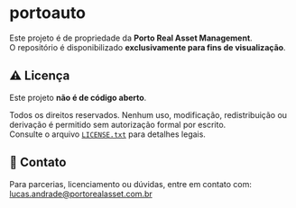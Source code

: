 # portoauto 

Este projeto é de propriedade da **Porto Real Asset Management**.   
O repositório é disponibilizado **exclusivamente para fins de visualização**.

## ⚠️ Licença

Este projeto **não é de código aberto**.

Todos os direitos reservados. Nenhum uso, modificação, redistribuição ou derivação é permitido sem autorização formal por escrito.  
Consulte o arquivo [`LICENSE.txt`](./LICENSE.txt) para detalhes legais.

## 📩 Contato

Para parcerias, licenciamento ou dúvidas, entre em contato com: lucas.andrade@portorealasset.com.br
